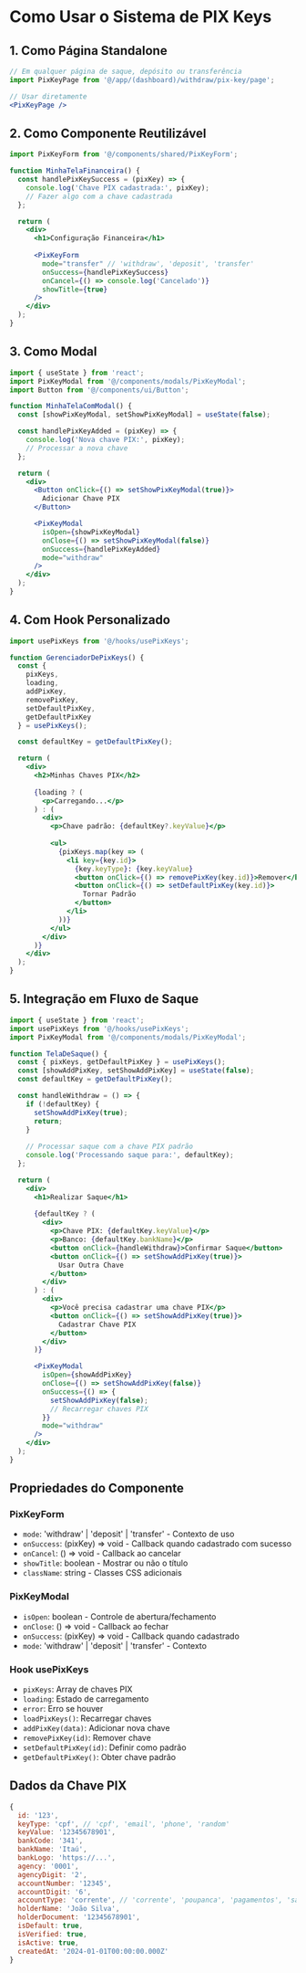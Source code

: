 # Como Usar o Sistema de PIX Keys

## 1. Como Página Standalone

```jsx
// Em qualquer página de saque, depósito ou transferência
import PixKeyPage from '@/app/(dashboard)/withdraw/pix-key/page';

// Usar diretamente
<PixKeyPage />
```

## 2. Como Componente Reutilizável

```jsx
import PixKeyForm from '@/components/shared/PixKeyForm';

function MinhaTelaFinanceira() {
  const handlePixKeySuccess = (pixKey) => {
    console.log('Chave PIX cadastrada:', pixKey);
    // Fazer algo com a chave cadastrada
  };

  return (
    <div>
      <h1>Configuração Financeira</h1>
      
      <PixKeyForm
        mode="transfer" // 'withdraw', 'deposit', 'transfer'
        onSuccess={handlePixKeySuccess}
        onCancel={() => console.log('Cancelado')}
        showTitle={true}
      />
    </div>
  );
}
```

## 3. Como Modal

```jsx
import { useState } from 'react';
import PixKeyModal from '@/components/modals/PixKeyModal';
import Button from '@/components/ui/Button';

function MinhaTelaComModal() {
  const [showPixKeyModal, setShowPixKeyModal] = useState(false);

  const handlePixKeyAdded = (pixKey) => {
    console.log('Nova chave PIX:', pixKey);
    // Processar a nova chave
  };

  return (
    <div>
      <Button onClick={() => setShowPixKeyModal(true)}>
        Adicionar Chave PIX
      </Button>

      <PixKeyModal
        isOpen={showPixKeyModal}
        onClose={() => setShowPixKeyModal(false)}
        onSuccess={handlePixKeyAdded}
        mode="withdraw"
      />
    </div>
  );
}
```

## 4. Com Hook Personalizado

```jsx
import usePixKeys from '@/hooks/usePixKeys';

function GerenciadorDePixKeys() {
  const {
    pixKeys,
    loading,
    addPixKey,
    removePixKey,
    setDefaultPixKey,
    getDefaultPixKey
  } = usePixKeys();

  const defaultKey = getDefaultPixKey();

  return (
    <div>
      <h2>Minhas Chaves PIX</h2>
      
      {loading ? (
        <p>Carregando...</p>
      ) : (
        <div>
          <p>Chave padrão: {defaultKey?.keyValue}</p>
          
          <ul>
            {pixKeys.map(key => (
              <li key={key.id}>
                {key.keyType}: {key.keyValue}
                <button onClick={() => removePixKey(key.id)}>Remover</button>
                <button onClick={() => setDefaultPixKey(key.id)}>
                  Tornar Padrão
                </button>
              </li>
            ))}
          </ul>
        </div>
      )}
    </div>
  );
}
```

## 5. Integração em Fluxo de Saque

```jsx
import { useState } from 'react';
import usePixKeys from '@/hooks/usePixKeys';
import PixKeyModal from '@/components/modals/PixKeyModal';

function TelaDeSaque() {
  const { pixKeys, getDefaultPixKey } = usePixKeys();
  const [showAddPixKey, setShowAddPixKey] = useState(false);
  const defaultKey = getDefaultPixKey();

  const handleWithdraw = () => {
    if (!defaultKey) {
      setShowAddPixKey(true);
      return;
    }
    
    // Processar saque com a chave PIX padrão
    console.log('Processando saque para:', defaultKey);
  };

  return (
    <div>
      <h1>Realizar Saque</h1>
      
      {defaultKey ? (
        <div>
          <p>Chave PIX: {defaultKey.keyValue}</p>
          <p>Banco: {defaultKey.bankName}</p>
          <button onClick={handleWithdraw}>Confirmar Saque</button>
          <button onClick={() => setShowAddPixKey(true)}>
            Usar Outra Chave
          </button>
        </div>
      ) : (
        <div>
          <p>Você precisa cadastrar uma chave PIX</p>
          <button onClick={() => setShowAddPixKey(true)}>
            Cadastrar Chave PIX
          </button>
        </div>
      )}

      <PixKeyModal
        isOpen={showAddPixKey}
        onClose={() => setShowAddPixKey(false)}
        onSuccess={() => {
          setShowAddPixKey(false);
          // Recarregar chaves PIX
        }}
        mode="withdraw"
      />
    </div>
  );
}
```

## Propriedades do Componente

### PixKeyForm
- `mode`: 'withdraw' | 'deposit' | 'transfer' - Contexto de uso
- `onSuccess`: (pixKey) => void - Callback quando cadastrado com sucesso
- `onCancel`: () => void - Callback ao cancelar
- `showTitle`: boolean - Mostrar ou não o título
- `className`: string - Classes CSS adicionais

### PixKeyModal
- `isOpen`: boolean - Controle de abertura/fechamento
- `onClose`: () => void - Callback ao fechar
- `onSuccess`: (pixKey) => void - Callback quando cadastrado
- `mode`: 'withdraw' | 'deposit' | 'transfer' - Contexto

### Hook usePixKeys
- `pixKeys`: Array de chaves PIX
- `loading`: Estado de carregamento
- `error`: Erro se houver
- `loadPixKeys()`: Recarregar chaves
- `addPixKey(data)`: Adicionar nova chave
- `removePixKey(id)`: Remover chave
- `setDefaultPixKey(id)`: Definir como padrão
- `getDefaultPixKey()`: Obter chave padrão

## Dados da Chave PIX

```javascript
{
  id: '123',
  keyType: 'cpf', // 'cpf', 'email', 'phone', 'random'
  keyValue: '12345678901',
  bankCode: '341',
  bankName: 'Itaú',
  bankLogo: 'https://...',
  agency: '0001',
  agencyDigit: '2',
  accountNumber: '12345',
  accountDigit: '6',
  accountType: 'corrente', // 'corrente', 'poupanca', 'pagamentos', 'salario'
  holderName: 'João Silva',
  holderDocument: '12345678901',
  isDefault: true,
  isVerified: true,
  isActive: true,
  createdAt: '2024-01-01T00:00:00.000Z'
}
```